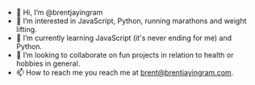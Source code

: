 - 👋 Hi, I’m @brentjayingram
- 👀 I’m interested in JavaScript, Python, running marathons and weight lifting.
- 🌱 I’m currently learning JavaScript (it's never ending for me) and Python.
- 💞️ I’m looking to collaborate on fun projects in relation to health or hobbies in general.
- 📫 How to reach me you reach me at brent@brentjayingram.com.

<!---
brentjayingram/brentjayingram is a ✨ special ✨ repository because its `README.md` (this file) appears on your GitHub profile.
You can click the Preview link to take a look at your changes.
--->
